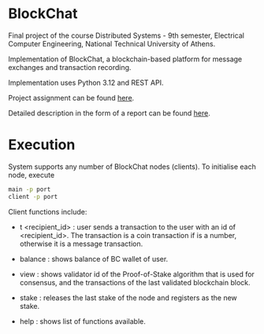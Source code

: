# BlockChat
Final project of the course Distributed Systems - 9th semester, Electrical Computer Engineering, National Technical University of Athens.

Implementation of BlockChat, a blockchain-based platform for message exchanges and transaction recording. 

Implementation uses Python 3.12 and REST API.

Project assignment can be found [here]([https://github.com/despoinavdl/AdvancedDatabasesNTUA23/blob/main/advanced_db_project.pdf](https://github.com/Fleria/NTUA-ECE-Distributed-Systems/blob/main/DistributedProject2024.pdf)).

Detailed description in the form of a report can be found [here]([https://github.com/despoinavdl/AdvancedDatabasesNTUA23/blob/main/03119111_03119442.pdf](https://github.com/Fleria/BlockChat-NTUA-ECE-Distributed-Systems/blob/main/BlockChat%20report.pdf)).

# Execution
System supports any number of BlockChat nodes (clients). To initialise each node, execute 
```bash
main -p port
client -p port
```

Client functions include:

- t <recipient_id> <message> : user sends a transaction to the user with an id of <recipient_id>. 
The transaction is a coin transaction if <message> is a number, otherwise it is a message transaction.

- balance : shows balance of BC wallet of user.
  
- view : shows validator id of the Proof-of-Stake algorithm that is used for consensus, and the transactions
of the last validated blockchain block.

- stake <amount> : releases the last stake of the node and registers <amount> as the new stake.

- help : shows list of functions available.
